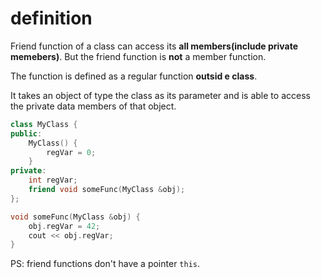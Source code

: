 # definition

Friend function of a class can access its **all members(include private memebers)**. But the friend function is **not** a member function.

The function is defined as a regular function **outsid e class**.

It takes an object of type the class as its parameter and is able to access the private data members of that object.

```cpp
class MyClass {
public:
    MyClass() {
        regVar = 0;
    }
private:
    int regVar;
    friend void someFunc(MyClass &obj);
};

void someFunc(MyClass &obj) {
    obj.regVar = 42; 
    cout << obj.regVar;
}
```

PS: friend functions don't have a pointer `this`.
